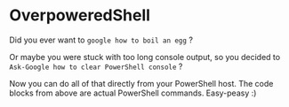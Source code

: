 # OverpoweredShell

Did you ever want to
```google how to boil an egg```
?

Or maybe you were stuck with too long console output, so you decided to
```Ask-Google how to clear PowerShell console```
?

Now you can do all of that directly from your PowerShell host. The code blocks from above are actual PowerShell commands. Easy-peasy :)
